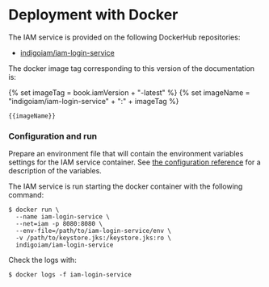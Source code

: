 # Deployment with Docker 

The IAM service is provided on the following DockerHub repositories:

- [indigoiam/iam-login-service](https://hub.docker.com/r/indigoiam/iam-login-service/)

The docker image tag corresponding to this version of the documentation is:

{% set imageTag = book.iamVersion + "-latest" %}
{% set imageName = "indigoiam/iam-login-service" + ":" + imageTag %}

<code>{{imageName}}</code>

### Configuration and run

Prepare an environment file that will contain the environment variables
settings for the IAM service container. See [the configuration
reference](configuration_reference.md) for a description of the variables.

The IAM service is run starting the docker container with the following command:

```console
$ docker run \
  --name iam-login-service \
  --net=iam -p 8080:8080 \
  --env-file=/path/to/iam-login-service/env \
  -v /path/to/keystore.jks:/keystore.jks:ro \
  indigoiam/iam-login-service
```

Check the logs with:

```console
$ docker logs -f iam-login-service
```
